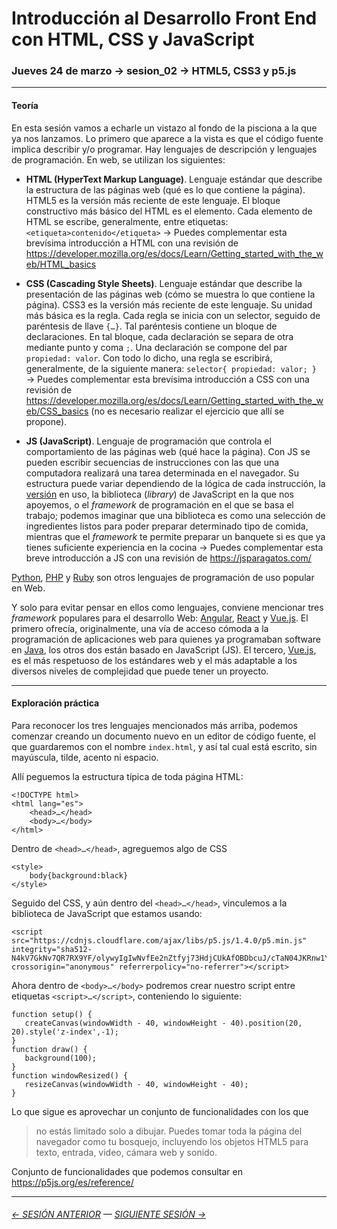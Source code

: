 # Introducción al Desarrollo Front End con HTML, CSS y JavaScript

### Jueves 24 de marzo → sesion_02 → HTML5, CSS3 y p5.js

- - - - - - - - 

#### Teoría

En esta sesión vamos a echarle un vistazo al fondo de la pisciona a la que ya nos lanzamos. Lo primero que aparece a la vista es que el código fuente implica describir y/o programar. Hay lenguajes de descripción y lenguajes de programación. En web, se utilizan los siguientes:

- **HTML (HyperText Markup Language)**. Lenguaje estándar que describe la estructura de las páginas web (qué es lo que contiene la página). HTML5 es la versión más reciente de este lenguaje. El bloque constructivo más básico del HTML es el elemento. Cada elemento de HTML se escribe, generalmente, entre etiquetas: `<etiqueta>contenido</etiqueta>` → Puedes complementar esta brevísima introducción a HTML con una revisión de https://developer.mozilla.org/es/docs/Learn/Getting_started_with_the_web/HTML_basics

- **CSS (Cascading Style Sheets)**. Lenguaje estándar que describe la presentación de las páginas web (cómo se muestra lo que contiene la página). CSS3 es la versión más reciente de este lenguaje. Su unidad más básica es la regla. Cada regla se inicia con un selector, seguido de paréntesis de llave `{…}`. Tal paréntesis contiene un bloque de declaraciones. En tal bloque, cada declaración se separa de otra mediante punto y coma `;`. Una declaración se compone del par `propiedad: valor`. Con todo lo dicho, una regla se escribirá, generalmente, de la siguiente manera: `selector{ propiedad: valor; }` → Puedes complementar esta brevísima introducción a CSS con una revisión de https://developer.mozilla.org/es/docs/Learn/Getting_started_with_the_web/CSS_basics (no es necesario realizar el ejercicio que allí se propone).

- **JS (JavaScript)**. Lenguaje de programación que controla el comportamiento de las páginas web (qué hace la página). Con JS se pueden escribir secuencias de instrucciones con las que una computadora realizará una tarea determinada en el navegador. Su estructura puede variar dependiendo de la lógica de cada instrucción, la [versión](https://www.w3schools.com/js/js_versions.asp) en uso, la biblioteca (*library*) de JavaScript en la que nos apoyemos, o el *framework* de programación en el que se basa el trabajo; podemos imaginar que una biblioteca es como una selección de ingredientes listos para poder preparar determinado tipo de comida, mientras que el *framework* te permite preparar un banquete si es que ya tienes suficiente experiencia en la cocina → Puedes complementar esta breve introducción a JS con una revisión de https://jsparagatos.com/

[Python](https://www.python.org/), [PHP](https://www.php.net/) y [Ruby](https://www.ruby-lang.org/es/) son otros lenguajes de programación de uso popular en Web.

Y solo para evitar pensar en ellos como lenguajes, conviene mencionar tres *framework* populares para el desarrollo Web: [Angular](https://angular.io/), [React](https://es.reactjs.org/) y [Vue.js](https://v3.vuejs.org/). El primero ofrecía, originalmente, una vía de acceso cómoda a la programación de aplicaciones web para quienes ya programaban software en [Java](https://es.wikipedia.org/wiki/Plataforma_Java), los otros dos están basado en JavaScript (JS). El tercero, [Vue.js](https://v3.vuejs.org/), es el más respetuoso de los estándares web y el más adaptable a los diversos niveles de complejidad que puede tener un proyecto.

- - - - - - - - - - - - - - 

#### Exploración práctica

Para reconocer los tres lenguajes mencionados más arriba, podemos comenzar creando un documento nuevo en un editor de código fuente, el que guardaremos con el nombre `index.html`, y así tal cual está escrito, sin mayúscula, tilde, acento ni espacio.

Allí peguemos la estructura típica de toda página HTML: 

```
<!DOCTYPE html>
<html lang="es">
    <head>…</head>
    <body>…</body>
</html>
```

Dentro de `<head>…</head>`, agreguemos algo de CSS

```
<style>
	body{background:black}
</style>
```

Seguido del CSS, y aún dentro del `<head>…</head>`, vinculemos a la biblioteca de JavaScript que estamos usando:

```
<script src="https://cdnjs.cloudflare.com/ajax/libs/p5.js/1.4.0/p5.min.js" integrity="sha512-N4kV7GkNv7QR7RX9YF/olywyIgIwNvfEe2nZtfyj73HdjCUkAfOBDbcuJ/cTaN04JKRnw1YG1wnUyNKMsNgg3g==" crossorigin="anonymous" referrerpolicy="no-referrer"></script>
```

Ahora dentro de `<body>…</body>` podremos crear nuestro script entre etiquetas `<script>…</script>`, conteniendo lo siguiente:

```
function setup() {
   createCanvas(windowWidth - 40, windowHeight - 40).position(20, 20).style('z-index',-1);
}
function draw() {
   background(100);
}
function windowResized() { 
   resizeCanvas(windowWidth - 40, windowHeight - 40);
} 
```

Lo que sigue es aprovechar un conjunto de funcionalidades con los que

> no estás limitado solo a dibujar. Puedes tomar toda la página del navegador como tu bosquejo, incluyendo los objetos HTML5 para texto, entrada, video, cámara web y sonido.

Conjunto de funcionalidades que podemos consultar en https://p5js.org/es/reference/

- - - - - - - 

###### [← SESIÓN ANTERIOR](https://github.com/profesorfaco/front-end/tree/main/sesion_01) — [SIGUIENTE SESIÓN →](https://github.com/profesorfaco/front-end/tree/main/sesion_03)
